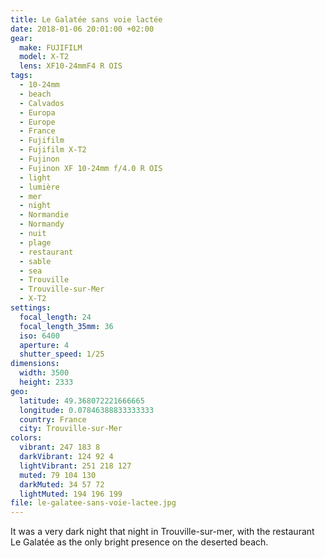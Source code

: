 ```yaml
---
title: Le Galatée sans voie lactée
date: 2018-01-06 20:01:00 +02:00
gear:
  make: FUJIFILM
  model: X-T2
  lens: XF10-24mmF4 R OIS
tags:
  - 10-24mm
  - beach
  - Calvados
  - Europa
  - Europe
  - France
  - Fujifilm
  - Fujifilm X-T2
  - Fujinon
  - Fujinon XF 10-24mm f/4.0 R OIS
  - light
  - lumière
  - mer
  - night
  - Normandie
  - Normandy
  - nuit
  - plage
  - restaurant
  - sable
  - sea
  - Trouville
  - Trouville-sur-Mer
  - X-T2
settings:
  focal_length: 24
  focal_length_35mm: 36
  iso: 6400
  aperture: 4
  shutter_speed: 1/25
dimensions:
  width: 3500
  height: 2333
geo:
  latitude: 49.368072221666665
  longitude: 0.07846388833333333
  country: France
  city: Trouville-sur-Mer
colors:
  vibrant: 247 183 8
  darkVibrant: 124 92 4
  lightVibrant: 251 218 127
  muted: 79 104 130
  darkMuted: 34 57 72
  lightMuted: 194 196 199
file: le-galatee-sans-voie-lactee.jpg
---
```


It was a very dark night that night in Trouville-sur-mer, with the restaurant Le Galatée as the only bright presence on the deserted beach.
